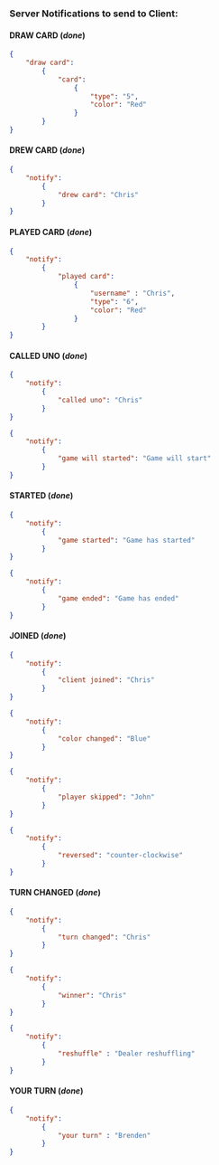 ### Server Notifications to send to Client:

#### DRAW CARD (_**done**_)

```json
{
    "draw card": 
        {
            "card":
                {
                    "type": "5",
                    "color": "Red"
                }
        }
}
```

#### DREW CARD (_**done**_)

```json
{
    "notify":
        {
            "drew card": "Chris"
        }
}
```
#### PLAYED CARD (_**done**_)

```json
{
    "notify":
        {
            "played card": 
                {
                    "username" : "Chris",
                    "type": "6",
                    "color": "Red"
                }
        }
}
```

#### CALLED UNO (_**done**_)

```json
{
    "notify":
        {
            "called uno": "Chris"
        }
}
```

```json
{
    "notify":
        {
            "game will started": "Game will start"
        }
}
```

#### STARTED (_**done**_)

```json
{
    "notify":
        {
            "game started": "Game has started"
        }
}
```

```json
{
    "notify":
        {
            "game ended": "Game has ended"
        }
}
```

#### JOINED (_**done**_)

```json
{
    "notify":
        {
            "client joined": "Chris"
        }
}
```

```json
{
    "notify":
        {
            "color changed": "Blue"
        }
}
```

```json
{
    "notify":
        {
            "player skipped": "John"
        }
}
```

```json
{
    "notify":
        {
            "reversed": "counter-clockwise"
        }
}
```

#### TURN CHANGED (_**done**_)

```json
{
    "notify":
        {
            "turn changed": "Chris"
        }
}
```

```json
{
    "notify":
        {
            "winner": "Chris"
        }
}
```

```json
{
    "notify":
        {
            "reshuffle" : "Dealer reshuffling"
        }
}
```

#### YOUR TURN (_**done**_)

```json
{
    "notify":
        {
            "your turn" : "Brenden"
        }
}
```
